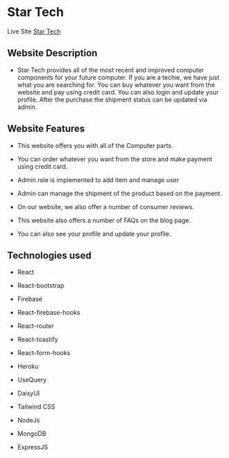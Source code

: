 # Star Tech

Live Site [Star Tech](https://inside-pc-85a30.web.app/)

## Website Description

- Star Tech provides all of the most recent and improved computer components for your future computer. If you are a techie, we have just what you are searching for. You can buy whatever you want from the website and pay using credit card. You can also login and update your profile. After the purchase the shipment status can be updated via admin.

## Website Features

- This website offers you with all of the Computer parts.

- You can order whatever you want from the store and make payment using credit card.

- Admin role is implemented to add item and manage user

- Admin can manage the shipment of the product based on the payment.

- On our website, we also offer a number of consumer reviews.

- This website also offers a number of FAQs on the blog page.

- You can also see your profile and update your profile.

## Technologies used

- React

- React-bootstrap

- Firebase

- React-firebase-hooks

- React-router

- React-toastify

- React-form-hooks

- Heroku

- UseQuery

- DaisyUI

- Tailwind CSS

- NodeJs

- MongoDB

- ExpressJS
